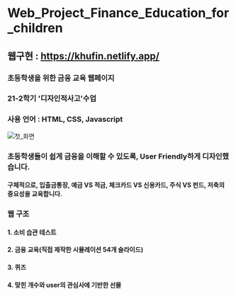 # Web_Project_Finance_Education_for_children

## 웹구현 : https://khufin.netlify.app/

### 초등학생을 위한 금융 교육 웹페이지
### 21-2학기 '디자인적사고'수업 
### 사용 언어 : HTML, CSS, Javascript
![첫_화면](https://user-images.githubusercontent.com/66895650/144765338-a7e381ac-b38d-4263-9c16-df879af2ee40.png)


### 초등학생들이 쉽게 금융을 이해할 수 있도록, User Friendly하게 디자인했습니다.
#### 구체적으로, 입출금통장, 예금 VS 적금, 체크카드 VS 신용카드, 주식 VS 펀드, 저축의 중요성을 교육합니다. 

### 웹 구조
#### 1. 소비 습관 테스트 
#### 2. 금융 교육(직접 제작한 시뮬레이션 54개 슬라이드) 
#### 3. 퀴즈 
#### 4. 맞힌 개수와 user의 관심사에 기반한 선물  
